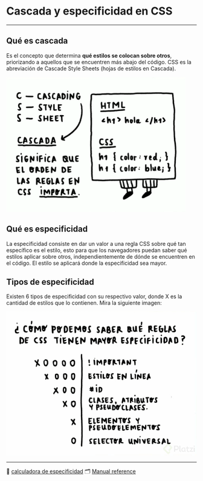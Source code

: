 # Cascada y especificidad en CSS
---
## Qué es cascada
Es el concepto que determina **qué estilos se colocan sobre otros**, priorizando a aquellos que se encuentren más abajo del código. CSS es la abreviación de Cascade Style Sheets (hojas de estilos en Cascada).

![representaciñon de estilos en cascada](img/cascada.png)

## Qué es especificidad
La especificidad consiste en dar un valor a una regla CSS sobre qué tan específico es el estilo, esto para que los navegadores puedan saber qué estilos aplicar sobre otros, independientemente de dónde se encuentren en el código. El estilo se aplicará donde la especificidad sea mayor.

## Tipos de especificidad
Existen 6 tipos de especificidad con su respectivo valor, donde X es la cantidad de estilos que lo contienen. Mira la siguiente imagen:

![tabla de especificidad](img/especificidad.png)

---

📩 <a href="https://specificity.keegan.st">calculadora de especificidad<a>
🗂️ <a href="https://developer.mozilla.org/en-US/docs/Web/CSS/Specificity">Manual reference<a>